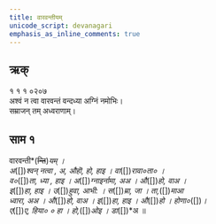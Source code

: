 ```yaml
---
title: वारवन्तीयम्
unicode_script: devanagari  
emphasis_as_inline_comments: true
---   
```


## ऋक्
१ १ १ ०२०७  
अश्वं न त्वा वारवन्तं वन्दध्या अग्निं नमोभिः।  
सम्राजन् तम् अध्वराणाम्।


## साम १

वारवन्ती*(~~न्ति~~)*यम् ।  
अ*([])*श्वन् नत्वा , अ,  औहॊ, हो, हाइ । वा*([])*रावा०ता० ।  
व०*([])*ता, ध्या , हाइ । अ*([])*ग्नाइर्नामा, अअ । औ*([])*हो, वाअ ।  
इ*([])*हा, हाइ । उ*([])*हुवा, आभी: । स*([])*म्रा, जा । ता,*([])*माआ  
ध्वारा, अअ । औ*([])*हो, वाअ । इ*([])*हा, हाइ ।  औ*([])*हो ।  होणा०*([])*।  
ए*([])*ए, हिया० ० हा ।  हो,*([])*ओइ ।  डा*([])*अ ॥  

